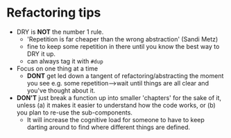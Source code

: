 # Refactoring tips

* DRY is **NOT** the number 1 rule.
  * 'Repetition is far cheaper than the wrong abstraction' (Sandi Metz)
  * fine to keep some repetition in there until you know the best way to DRY it up.
  * can always tag it with `#dup`
* Focus on one thing at a time
  * **DONT** get led down a tangent of refactoring/abstracting the moment you see e.g. some repetition-->wait until things are all clear and you've thought about it.
* **DON'T** just break a function up into smaller 'chapters' for the sake of it, unless (a) it makes it easier to understand how the code works, or (b) you plan to re-use the sub-components.
  - It will increase the cognitive load for someone to have to keep darting around to find where different things are defined.
